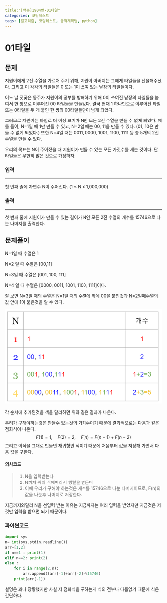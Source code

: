 ```yaml
---
title:"[백준]1904번-01타일"
categories: 코딩테스트
tags: [알고리즘, 코딩테스트, 동적계획법, python]
---
```


# 01타일

## 문제

지원이에게 2진 수열을 가르쳐 주기 위해, 지원이 아버지는 그에게 타일들을 선물해주셨다. 그리고 이 각각의 타일들은 0 또는 1이 쓰여 있는 낱장의 타일들이다.

어느 날 짓궂은 동주가 지원이의 공부를 방해하기 위해 0이 쓰여진 낱장의 타일들을 붙여서 한 쌍으로 이루어진 00 타일들을 만들었다. 결국 현재 1 하나만으로 이루어진 타일 또는 0타일을 두 개 붙인 한 쌍의 00타일들만이 남게 되었다.

그러므로 지원이는 타일로 더 이상 크기가 N인 모든 2진 수열을 만들 수 없게 되었다. 예를 들어, N=1일 때 1만 만들 수 있고, N=2일 때는 00, 11을 만들 수 있다. (01, 10은 만들 수 없게 되었다.) 또한 N=4일 때는 0011, 0000, 1001, 1100, 1111 등 총 5개의 2진 수열을 만들 수 있다.

우리의 목표는 N이 주어졌을 때 지원이가 만들 수 있는 모든 가짓수를 세는 것이다. 단 타일들은 무한히 많은 것으로 가정하자.

### 입력

---

첫 번째 줄에 자연수 N이 주어진다. (1 ≤ N ≤ 1,000,000)



### 출력

___

첫 번째 줄에 지원이가 만들 수 있는 길이가 N인 모든 2진 수열의 개수를 15746으로 나눈 나머지를 출력한다.



## 문제풀이

N=1일 때 수열은 1

N=2 일 때 수열은 [00,11]

N=3일 때 수열은 [001, 100, 111]

N=4 일 때 수열은 [0000, 0011, 1001, 1100, 1111]이다.

잘 보면 N=3일 때의 수열은 N=1일 때의 수열에 앞에 00을 붙인것과 N=2일때수열의 값 앞에 1이 붙은것을 알 수 있다.

![20210805-1.PNG](https://github.com/Cladonia-S/Cladonia-S.github.io/blob/master/images/20210805-1.PNG?raw=true)

각 순서에 추가된것을 색을 달리하면 위와 같은 결과가 나온다.

우리가 구해야하는것은 만들수 있는것의 가지수이기 때문에 결과적으로는 다음과 같은 점화식이 나온다.
$$
F(1)=1, \quad F(2)=2, \quad F(n)=F(n-1)+F(n-2) 
$$
그리고 이식을 그대로 만들면 재귀형인 식이기 때문에 처음부터 값을 저장해 가면서 다음 값을 구한다. 

#### 의사코드

> 1. N을 입력받는다
> 2. N까지 위의 식에따라서 행렬을 만든다
> 3. 이때 우리가 구해야 하는것은 개수를 15746으로 나눈 나머지이므로, F(n)의 값을 나눈후 나머지로 저장한다.

지금까지와달리 N을 선입력 받는 이유는 지금까지는 여러 입력을 받았지만 지금것은 저것만 입력을 받으면 되기 때문이다.

### 파이썬코드

```python
import sys
n= int(sys.stdin.readline())
arr=[1,2]
if n==1 : print(1)
elif n==2: print(2)
else :
    for i in range(2,n):
        arr.append((arr[-1]+arr[-2])%15746)
    print(arr[-1])
```

설명은 꽤나 장황했지만 사실 저 점화식을 구하는게 식의 전부나 다름없기 때문에 식은 간단하다.